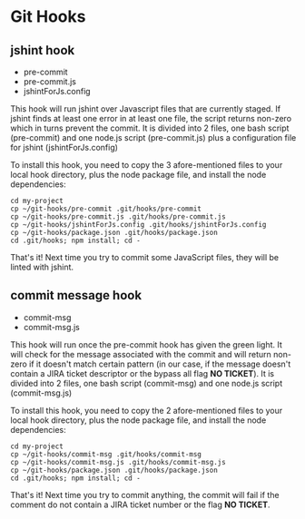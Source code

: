 # Git Hooks

## jshint hook

- pre-commit
- pre-commit.js
- jshintForJs.config

This hook will run jshint over Javascript files that are currently staged. If jshint finds at least one error in at least one file, the script returns non-zero which in turns prevent the commit. It is divided into 2 files, one bash script (pre-commit) and one node.js script (pre-commit.js) plus a configuration file for jshint (jshintForJs.config)

To install this hook, you need to copy the 3 afore-mentioned files to your local hook directory, plus the node package file, and install the node dependencies:

```
cd my-project
cp ~/git-hooks/pre-commit .git/hooks/pre-commit
cp ~/git-hooks/pre-commit.js .git/hooks/pre-commit.js
cp ~/git-hooks/jshintForJs.config .git/hooks/jshintForJs.config
cp ~/git-hooks/package.json .git/hooks/package.json
cd .git/hooks; npm install; cd -

```
That's it! Next time you try to commit some JavaScript files, they will be linted with jshint.

## commit message hook

- commit-msg
- commit-msg.js

This hook will run once the pre-commit hook has given the green light. It will check for the message associated with the commit and will return non-zero if it doesn't match certain pattern (in our case, if the message doesn't contain a JIRA ticket descriptor or the bypass all flag __NO TICKET__). It is divided into 2 files, one bash script (commit-msg) and one node.js script (commit-msg.js)

To install this hook, you need to copy the 2 afore-mentioned files to your local hook directory, plus the node package file, and install the node dependencies:

```
cd my-project
cp ~/git-hooks/commit-msg .git/hooks/commit-msg
cp ~/git-hooks/commit-msg.js .git/hooks/commit-msg.js
cp ~/git-hooks/package.json .git/hooks/package.json
cd .git/hooks; npm install; cd -

```
That's it! Next time you try to commit anything, the commit will fail if the comment do not contain a JIRA ticket number or the flag __NO TICKET__.
